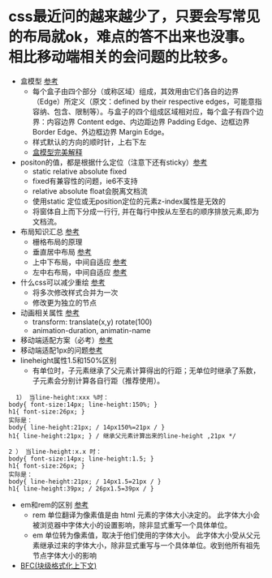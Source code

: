# css最近问的越来越少了，只要会写常见的布局就ok，难点的答不出来也没事。相比移动端相关的会问题的比较多。

- 盒模型 [参考](https://www.jianshu.com/p/824eed8ce119)
  - 每个盒子由四个部分（或称区域）组成，其效用由它们各自的边界（Edge）所定义（原文：defined by their respective edges，可能意指容纳、包含、限制等）。与盒子的四个组成区域相对应，每个盒子有四个边界：内容边界 Content edge、内边距边界 Padding Edge、边框边界 Border Edge、外边框边界 Margin Edge。
  - 样式默认的方向的顺时针，上右下左
  - [盒模型完美解释](https://www.jianshu.com/p/aae29283f39e)
- positon的值，都是根据什么定位（注意下还有sticky）[参考](https://www.jianshu.com/p/a116022c6c99)
  - static  relative  absolute fixed 
  - fixed有兼容性的问题，ie6不支持
  - relative  absolute float会脱离文档流
  - 使用static 定位或无position定位的元素z-index属性是无效的
  - 将窗体自上而下分成一行行, 并在每行中按从左至右的顺序排放元素,即为文档流。
- 布局知识汇总 [参考](https://www.jianshu.com/p/f1657738b719)
  - 栅格布局的原理
  - 垂直居中布局 [参考](https://www.jianshu.com/p/d8db20f14e11)
  - 上中下布局，中间自适应 [参考](https://www.jianshu.com/p/30bc9751e3e8)
  - 左中右布局，中间自适应 [参考](https://www.jianshu.com/p/ffc6cbfa759b)
- 什么css可以减少重绘 [参考](https://www.jianshu.com/p/514809db1624)
  - 将多次修改样式合并为一次
  - 修改更为独立的节点
- 动画相关属性 [参考](https://www.jianshu.com/p/ffc44980d0f8)
  - transform: translate(x,y) rotate(100)
  - animation-duration, animatin-name
- 移动端适配方案（必考）[参考](https://www.jianshu.com/p/2c33921d5a68)
- 移动端适配1px的问题[参考](https://www.jianshu.com/p/d22ac00f3992)
- lineheight属性1.5和150%区别
  - 有单位时，子元素继承了父元素计算得出的行距；无单位时继承了系数，子元素会分别计算各自行距（推荐使用）。
```
  1） 当line-height:xxx %时：
body{ font-size:14px; line-height:150%; }
h1{ font-size:26px; }
实际是：
body{ line-height:21px; / 14px150%=21px / }
h1{ line-height:21px; } / 继承父元素计算出来的line-height ,21px */

2 ） 当line-height:x.x 时：
body{ font-size:14px; line-height:1.5; }
h1{ font-size:26px; }
实际是：
body{ line-height:21px; / 14px1.5=21px / }
h1{ line-height:39px; / 26px1.5=39px / }
```
- em和rem的区别 [参考](https://www.jianshu.com/p/da3844cedcf4)
  - rem 单位翻译为像素值是由 html 元素的字体大小决定的。 此字体大小会被浏览器中字体大小的设置影响，除非显式重写一个具体单位。
  - em 单位转为像素值，取决于他们使用的字体大小。 此字体大小受从父元素继承过来的字体大小，除非显式重写与一个具体单位。收到他所有祖先节点字体大小的影响
- [BFC(块级格式化上下文)](https://www.jianshu.com/p/66632298e355)
